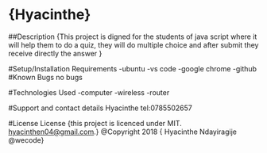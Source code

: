 # {Hyacinthe}

##Description
{This project is digned for the students of java script where it will help them to do a quiz, they will do multiple choice and after submit they receive directly the answer }

#Setup/Installation Requirements
-ubuntu
-vs code
-google chrome
-github
#Known Bugs
no bugs

#Technologies Used
-computer
-wireless
-router

#Support and contact details
Hyacinthe  tel:0785502657

#License
License {this project is licenced under MIT. hyacinthen04@gmail.com.} @Copyright 2018 { Hyacinthe Ndayiragije @wecode} 
